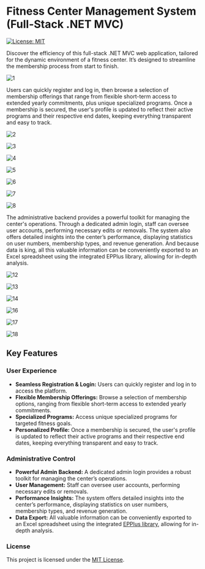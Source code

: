 # Fitness Center Management System (Full-Stack .NET MVC)

[![License: MIT](https://img.shields.io/badge/License-MIT-yellow.svg)](LICENSE)

Discover the efficiency of this full-stack .NET MVC web application, tailored for the dynamic environment of a fitness center. It’s designed to streamline the membership process from start to finish.

![1](https://github.com/user-attachments/assets/97115125-f696-4146-a8fb-eff0feb06237)

Users can quickly register and log in, then browse a selection of membership offerings that range from flexible short-term access to extended yearly commitments, plus unique specialized programs. Once a membership is secured, the user's profile is updated to reflect their active programs and their respective end dates, keeping everything transparent and easy to track.

![2](https://github.com/user-attachments/assets/f1c49787-d0ec-4daa-b208-74667cf662ca)

![3](https://github.com/user-attachments/assets/ccd2de05-b666-438c-a6b0-543e715e7993)

![4](https://github.com/user-attachments/assets/bcee3336-9f6c-4c46-ab13-6aa7ba43b829)

![5](https://github.com/user-attachments/assets/5ccbd562-8b81-4ce9-8080-6eb0be26b198)

![6](https://github.com/user-attachments/assets/ec153c78-32c6-4458-ac04-67842a0b3b49)

![7](https://github.com/user-attachments/assets/61190605-5022-495f-81e1-c6b71075ad6c)

![8](https://github.com/user-attachments/assets/b4036a1e-d011-4f74-ba9a-c961877a3561)

The administrative backend provides a powerful toolkit for managing the center's operations. Through a dedicated admin login, staff can oversee user accounts, performing necessary edits or removals. The system also offers detailed insights into the center’s performance, displaying statistics on user numbers, membership types, and revenue generation. And because data is king, all this valuable information can be conveniently exported to an Excel spreadsheet using the integrated EPPlus library, allowing for in-depth analysis.

![12](https://github.com/user-attachments/assets/b24e2289-08f1-478d-9385-2368fe3ded78)

![13](https://github.com/user-attachments/assets/05f59ee1-2743-4e59-b774-19fdfd0aa867)

![14](https://github.com/user-attachments/assets/48ab0d3e-8096-468a-adb8-47f1640ea808)

![16](https://github.com/user-attachments/assets/3124fddb-b58d-4912-a10e-fdeff789c2bf)

![17](https://github.com/user-attachments/assets/317fc4a7-266a-4a15-9316-e0f76f73384f)

![18](https://github.com/user-attachments/assets/b43728ab-16cd-41ba-9f97-160fc35f7332)


## Key Features

### User Experience
* **Seamless Registration & Login:** Users can quickly register and log in to access the platform.
* **Flexible Membership Offerings:** Browse a selection of membership options, ranging from flexible short-term access to extended yearly commitments.
* **Specialized Programs:** Access unique specialized programs for targeted fitness goals.
* **Personalized Profile:** Once a membership is secured, the user's profile is updated to reflect their active programs and their respective end dates, keeping everything transparent and easy to track.

### Administrative Control
* **Powerful Admin Backend:** A dedicated admin login provides a robust toolkit for managing the center’s operations.
* **User Management:** Staff can oversee user accounts, performing necessary edits or removals.
* **Performance Insights:** The system offers detailed insights into the center’s performance, displaying statistics on user numbers, membership types, and revenue generation.
* **Data Export:** All valuable information can be conveniently exported to an Excel spreadsheet using the integrated [EPPlus library](https://github.com/EPPlusSoftware/EPPlus), allowing for in-depth analysis.

### License

This project is licensed under the [MIT License](LICENSE).

